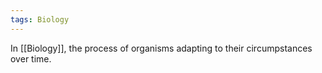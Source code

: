 ```yaml
---
tags: Biology
---
```


In [[Biology]], the process of organisms adapting to their circumpstances over time.